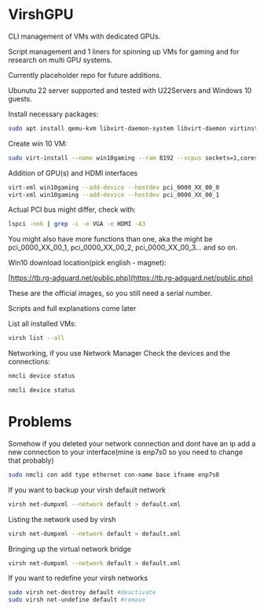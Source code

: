 # VirshGPU
CLI management of VMs with dedicated GPUs.

Script management and 1 liners for spinning up VMs for gaming and for research on multi GPU systems.

Currently placeholder repo for future additions.

Ubunutu 22 server supported and tested with U22Servers and Windows 10 guests.

Install necessary packages:
```bash
sudo apt install qemu-kvm libvirt-daemon-system libvirt-daemon virtinst bridge-utils libosinfo-bin
```

Create win 10 VM:

```bash
sudo virt-install --name win10gaming --ram 8192 --vcpus sockets=1,cores=3,threads=2 --os-variant win10 --graphics vnc,listen=0.0.0.0 --cdrom windows_10.iso --disk path=virtio-win-0.1.229.iso,device=cdrom --disk size=60,bus=virtio,cache=writeback --boot uefi,loader=/usr/share/OVMF/OVMF_CODE_4M.fd
```

Addition of GPU(s) and HDMI interfaces
```bash
virt-xml win10gaming --add-device --hostdev pci_0000_XX_00_0
virt-xml win10gaming --add-device --hostdev pci_0000_XX_00_1
```

Actual PCI bus might differ, check with:
```bash
lspci -nnk | grep -i -e VGA -e HDMI -A3
```
You might also have more functions than one, aka the might be pci_0000_XX_00_1, pci_0000_XX_00_2, pci_0000_XX_00_3... and so on.

Win10 download location(pick english - magnet):

 [https://tb.rg-adguard.net/public.php](https://tb.rg-adguard.net/public.php)

These are the official images, so you still need a serial number.

Scripts and full explanations come later

List all installed VMs:
```bash
virsh list --all
```

Networking, if you use Network Manager
Check the devices and the connections:
```bash
nmcli device status
```
```bash
nmcli device status
```

# Problems
Somehow if you deleted your network connection and dont have an ip add a new connection to your interface(mine is enp7s0 so you need to change that probably)
```bash
sudo nmcli con add type ethernet con-name base ifname enp7s0
```

If you want to backup your virsh default network
```bash
virsh net-dumpxml --network default > default.xml
```

Listing the network used by virsh
```bash
virsh net-dumpxml --network default > default.xml
```
Bringing up the virtual network bridge
```bash
virsh net-dumpxml --network default > default.xml
```

If you want to redefine your virsh networks
```bash
sudo virsh net-destroy default #deactivate
sudo virsh net-undefine default #remove
```

